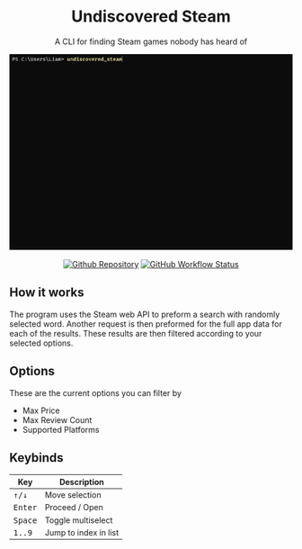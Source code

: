 <div align="center">

# Undiscovered Steam

A CLI for finding Steam games nobody has heard of

![Demo](demo.gif)

[<img alt="Github Repository" src="https://img.shields.io/badge/github-undiscovered_steam-8da0cb?style=for-the-badge&labelColor=555555&logo=github">](https://github.com/LiamGallagher737/undiscovered_steam)
[<img alt="GitHub Workflow Status" src="https://img.shields.io/github/actions/workflow/status/LiamGallagher737/undiscovered_steam/ci.yml?branch=main&style=for-the-badge">](https://github.com/LiamGallagher737/undiscovered_steam/actions/workflows/ci.yml)

</div>

## How it works

The program uses the Steam web API to preform a search with randomly selected word. Another request is then preformed for the full app data for each of the results. These results are then filtered according to your selected options.

## Options

These are the current options you can filter by

- Max Price
- Max Review Count
- Supported Platforms

## Keybinds

| Key              | Description           |
|------------------|-----------------------|
| <kbd>↑/↓</kbd>   | Move selection        |
| <kbd>Enter</kbd> | Proceed / Open        |
| <kbd>Space</kbd> | Toggle multiselect    |
| <kbd>1..9</kbd>  | Jump to index in list |
